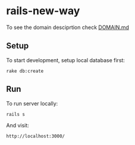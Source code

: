 # rails-new-way

To see the domain desciprtion check [DOMAIN.md](DOMAIN.md)

## Setup

To start development, setup local database first:

    rake db:create

## Run

To run server locally:

    rails s

And visit:

    http://localhost:3000/
